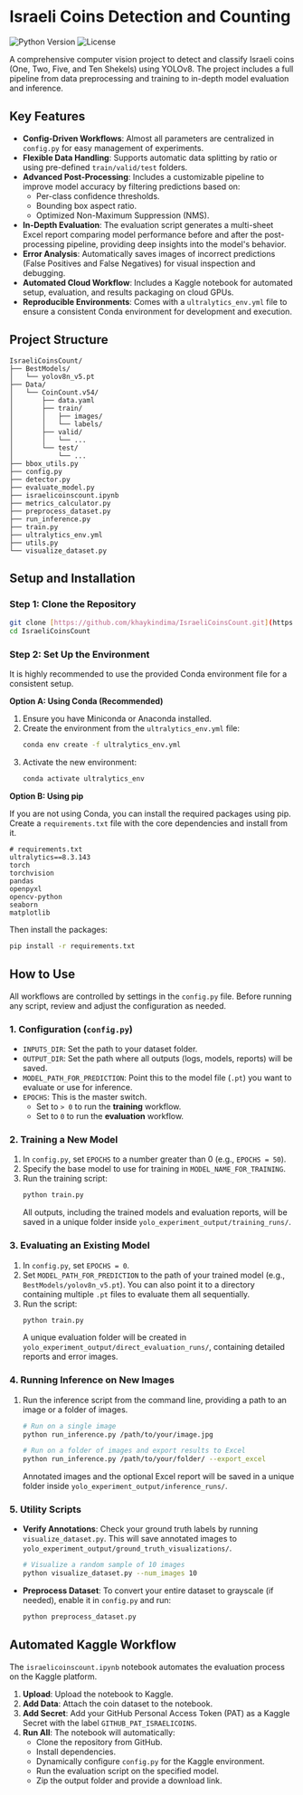 # Israeli Coins Detection and Counting

![Python Version](https://img.shields.io/badge/python-3.11-blue.svg)
![License](https://img.shields.io/badge/license-MIT-green.svg)

A comprehensive computer vision project to detect and classify Israeli coins (One, Two, Five, and Ten Shekels) using YOLOv8. The project includes a full pipeline from data preprocessing and training to in-depth model evaluation and inference.

## Key Features

* **Config-Driven Workflows**: Almost all parameters are centralized in `config.py` for easy management of experiments.
* **Flexible Data Handling**: Supports automatic data splitting by ratio or using pre-defined `train/valid/test` folders.
* **Advanced Post-Processing**: Includes a customizable pipeline to improve model accuracy by filtering predictions based on:
    * Per-class confidence thresholds.
    * Bounding box aspect ratio.
    * Optimized Non-Maximum Suppression (NMS).
* **In-Depth Evaluation**: The evaluation script generates a multi-sheet Excel report comparing model performance before and after the post-processing pipeline, providing deep insights into the model's behavior.
* **Error Analysis**: Automatically saves images of incorrect predictions (False Positives and False Negatives) for visual inspection and debugging.
* **Automated Cloud Workflow**: Includes a Kaggle notebook for automated setup, evaluation, and results packaging on cloud GPUs.
* **Reproducible Environments**: Comes with a `ultralytics_env.yml` file to ensure a consistent Conda environment for development and execution.

## Project Structure

```
IsraeliCoinsCount/
├── BestModels/
│   └── yolov8n_v5.pt
├── Data/
│   └── CoinCount.v54/
│       ├── data.yaml
│       ├── train/
│       │   ├── images/
│       │   └── labels/
│       ├── valid/
│       │   └── ...
│       └── test/
│           └── ...
├── bbox_utils.py
├── config.py
├── detector.py
├── evaluate_model.py
├── israelicoinscount.ipynb
├── metrics_calculator.py
├── preprocess_dataset.py
├── run_inference.py
├── train.py
├── ultralytics_env.yml
├── utils.py
└── visualize_dataset.py
```

## Setup and Installation

### Step 1: Clone the Repository

```bash
git clone [https://github.com/khaykindima/IsraeliCoinsCount.git](https://github.com/khaykindima/IsraeliCoinsCount.git)
cd IsraeliCoinsCount
```

### Step 2: Set Up the Environment

It is highly recommended to use the provided Conda environment file for a consistent setup.

**Option A: Using Conda (Recommended)**

1.  Ensure you have Miniconda or Anaconda installed.
2.  Create the environment from the `ultralytics_env.yml` file:
    ```bash
    conda env create -f ultralytics_env.yml
    ```
3.  Activate the new environment:
    ```bash
    conda activate ultralytics_env
    ```

**Option B: Using pip**

If you are not using Conda, you can install the required packages using pip. Create a `requirements.txt` file with the core dependencies and install from it.

```
# requirements.txt
ultralytics==8.3.143
torch
torchvision
pandas
openpyxl
opencv-python
seaborn
matplotlib
```

Then install the packages:

```bash
pip install -r requirements.txt
```

## How to Use

All workflows are controlled by settings in the `config.py` file. Before running any script, review and adjust the configuration as needed.

### 1. Configuration (`config.py`)

* `INPUTS_DIR`: Set the path to your dataset folder.
* `OUTPUT_DIR`: Set the path where all outputs (logs, models, reports) will be saved.
* `MODEL_PATH_FOR_PREDICTION`: Point this to the model file (`.pt`) you want to evaluate or use for inference.
* `EPOCHS`: This is the master switch.
    * Set to `> 0` to run the **training** workflow.
    * Set to `0` to run the **evaluation** workflow.

### 2. Training a New Model

1.  In `config.py`, set `EPOCHS` to a number greater than 0 (e.g., `EPOCHS = 50`).
2.  Specify the base model to use for training in `MODEL_NAME_FOR_TRAINING`.
3.  Run the training script:
    ```bash
    python train.py
    ```
    All outputs, including the trained models and evaluation reports, will be saved in a unique folder inside `yolo_experiment_output/training_runs/`.

### 3. Evaluating an Existing Model

1.  In `config.py`, set `EPOCHS = 0`.
2.  Set `MODEL_PATH_FOR_PREDICTION` to the path of your trained model (e.g., `BestModels/yolov8n_v5.pt`). You can also point it to a directory containing multiple `.pt` files to evaluate them all sequentially.
3.  Run the script:
    ```bash
    python train.py
    ```
    A unique evaluation folder will be created in `yolo_experiment_output/direct_evaluation_runs/`, containing detailed reports and error images.

### 4. Running Inference on New Images

1.  Run the inference script from the command line, providing a path to an image or a folder of images.
    ```bash
    # Run on a single image
    python run_inference.py /path/to/your/image.jpg

    # Run on a folder of images and export results to Excel
    python run_inference.py /path/to/your/folder/ --export_excel
    ```
    Annotated images and the optional Excel report will be saved in a unique folder inside `yolo_experiment_output/inference_runs/`.

### 5. Utility Scripts

* **Verify Annotations**: Check your ground truth labels by running `visualize_dataset.py`. This will save annotated images to `yolo_experiment_output/ground_truth_visualizations/`.
    ```bash
    # Visualize a random sample of 10 images
    python visualize_dataset.py --num_images 10
    ```
* **Preprocess Dataset**: To convert your entire dataset to grayscale (if needed), enable it in `config.py` and run:
    ```bash
    python preprocess_dataset.py
    ```

## Automated Kaggle Workflow

The `israelicoinscount.ipynb` notebook automates the evaluation process on the Kaggle platform.
1.  **Upload**: Upload the notebook to Kaggle.
2.  **Add Data**: Attach the coin dataset to the notebook.
3.  **Add Secret**: Add your GitHub Personal Access Token (PAT) as a Kaggle Secret with the label `GITHUB_PAT_ISRAELICOINS`.
4.  **Run All**: The notebook will automatically:
    * Clone the repository from GitHub.
    * Install dependencies.
    * Dynamically configure `config.py` for the Kaggle environment.
    * Run the evaluation script on the specified model.
    * Zip the output folder and provide a download link.